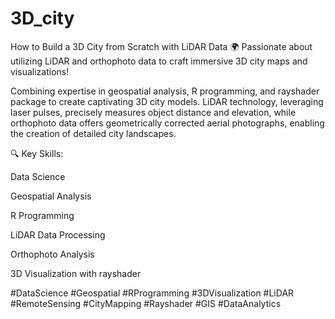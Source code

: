# 3D_city
How to Build a 3D City from Scratch with LiDAR Data
🌍 Passionate about utilizing LiDAR and orthophoto data to craft immersive 3D city maps and visualizations!

Combining expertise in geospatial analysis, R programming, and rayshader package to create captivating 3D city models. LiDAR technology, leveraging laser pulses, precisely measures object distance and elevation, while orthophoto data offers geometrically corrected aerial photographs, enabling the creation of detailed city landscapes.


🔍 Key Skills:

Data Science

Geospatial Analysis

R Programming

LiDAR Data Processing

Orthophoto Analysis

3D Visualization with rayshader


#DataScience #Geospatial #RProgramming #3DVisualization #LiDAR #RemoteSensing #CityMapping #Rayshader #GIS #DataAnalytics
